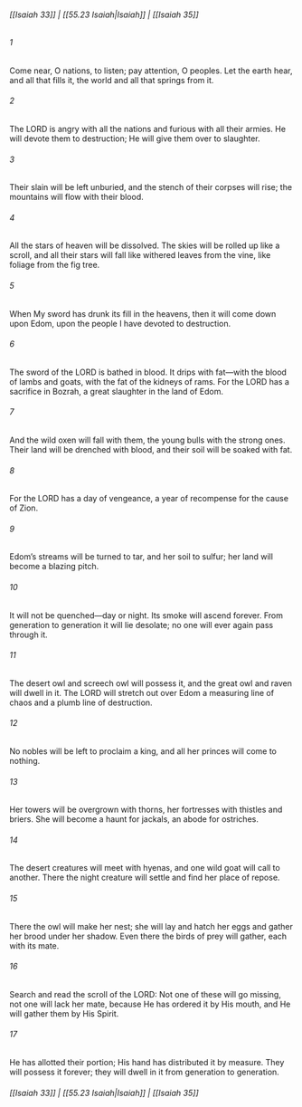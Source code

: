 
###### [[Isaiah 33]] | [[55.23 Isaiah|Isaiah]] | [[Isaiah 35]]

###### 1
Come near, O nations, to listen; pay attention, O peoples. Let the earth hear, and all that fills it, the world and all that springs from it.
###### 2
The LORD is angry with all the nations and furious with all their armies. He will devote them to destruction; He will give them over to slaughter.
###### 3
Their slain will be left unburied, and the stench of their corpses will rise; the mountains will flow with their blood.
###### 4
All the stars of heaven will be dissolved. The skies will be rolled up like a scroll, and all their stars will fall like withered leaves from the vine, like foliage from the fig tree.
###### 5
When My sword has drunk its fill in the heavens, then it will come down upon Edom, upon the people I have devoted to destruction.
###### 6
The sword of the LORD is bathed in blood. It drips with fat—with the blood of lambs and goats, with the fat of the kidneys of rams. For the LORD has a sacrifice in Bozrah, a great slaughter in the land of Edom.
###### 7
And the wild oxen will fall with them, the young bulls with the strong ones. Their land will be drenched with blood, and their soil will be soaked with fat.
###### 8
For the LORD has a day of vengeance, a year of recompense for the cause of Zion.
###### 9
Edom’s streams will be turned to tar, and her soil to sulfur; her land will become a blazing pitch.
###### 10
It will not be quenched—day or night. Its smoke will ascend forever. From generation to generation it will lie desolate; no one will ever again pass through it.
###### 11
The desert owl and screech owl will possess it, and the great owl and raven will dwell in it. The LORD will stretch out over Edom a measuring line of chaos and a plumb line of destruction.
###### 12
No nobles will be left to proclaim a king, and all her princes will come to nothing.
###### 13
Her towers will be overgrown with thorns, her fortresses with thistles and briers. She will become a haunt for jackals, an abode for ostriches.
###### 14
The desert creatures will meet with hyenas, and one wild goat will call to another. There the night creature will settle and find her place of repose.
###### 15
There the owl will make her nest; she will lay and hatch her eggs and gather her brood under her shadow. Even there the birds of prey will gather, each with its mate.
###### 16
Search and read the scroll of the LORD: Not one of these will go missing, not one will lack her mate, because He has ordered it by His mouth, and He will gather them by His Spirit.
###### 17
He has allotted their portion; His hand has distributed it by measure. They will possess it forever; they will dwell in it from generation to generation.

###### [[Isaiah 33]] | [[55.23 Isaiah|Isaiah]] | [[Isaiah 35]]

